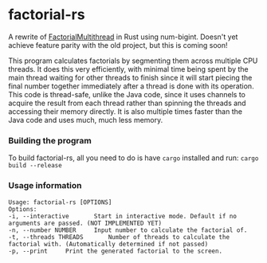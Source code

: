 # factorial-rs
A rewrite of [FactorialMultithread](https://github.com/WCBROW01/FactorialMultithread) in Rust using num-bigint. Doesn't yet achieve feature parity with the old project, but this is coming soon!

This program calculates factorials by segmenting them across multiple CPU threads. It does this very efficiently, with minimal time being spent by the main thread waiting for other threads to finish since it will start piecing the final number together immediately after a thread is done with its operation. This code is thread-safe, unlike the Java code, since it uses channels to acquire the result from each thread rather than spinning the threads and accessing their memory directly. It is also multiple times faster than the Java code and uses much, much less memory.

### Building the program
To build factorial-rs, all you need to do is have `cargo` installed and run:
`cargo build --release`

### Usage information
```
Usage: factorial-rs [OPTIONS]
Options:
-i, --interactive		Start in interactive mode. Default if no arguments are passed. (NOT IMPLEMENTED YET)
-n, --number NUMBER		Input number to calculate the factorial of.
-t, --threads THREADS		Number of threads to calculate the factorial with. (Automatically determined if not passed)
-p, --print		Print the generated factorial to the screen.
```